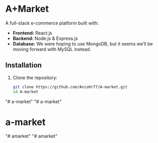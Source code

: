 # A+Market

A full-stack e-commerce platform built with:
- **Frontend:** React.js
- **Backend:** Node.js & Express.js
- **Database:** We were hoping to use MongoDB, but it seems we’ll be moving forward with MySQL instead.

## Installation

1. Clone the repository:
   ```bash
   git clone https://github.com/AnisHr77/A-market.git
   cd A-market

"# a-market" 
"# a-market" 
# a-market
"# amarket" 
"# amarket" 

